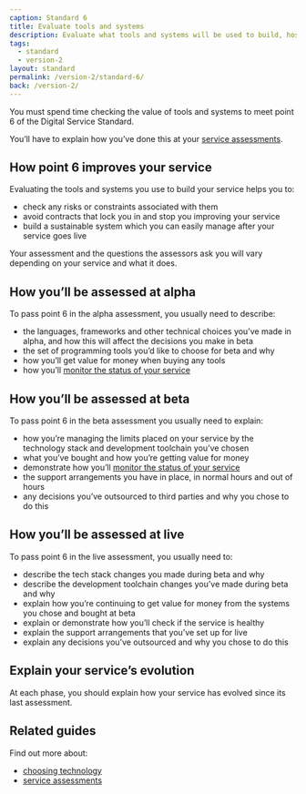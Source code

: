 ```yaml
---
caption: Standard 6
title: Evaluate tools and systems
description: Evaluate what tools and systems will be used to build, host, operate and measure the service, and how to procure them.
tags:
  - standard
  - version-2
layout: standard
permalink: /version-2/standard-6/
back: /version-2/
---
```


You must spend time checking the value of tools and systems to meet point 6 of the Digital Service Standard.

You’ll have to explain how you’ve done this at your [service assessments](https://www.gov.uk/service-manual/service-assessments/how-service-assessments-work).

## How point 6 improves your service

Evaluating the tools and systems you use to build your service helps you to:

- check any risks or constraints associated with them
- avoid contracts that lock you in and stop you improving your service
- build a sustainable system which you can easily manage after your service goes live

Your assessment and the questions the assessors ask you will vary depending on your service and what it does.

## How you’ll be assessed at alpha

To pass point 6 in the alpha assessment, you usually need to describe:

- the languages, frameworks and other technical choices you’ve made in alpha, and how this will affect the decisions you make in beta
- the set of programming tools you’d like to choose for beta and why
- how you’ll get value for money when buying any tools
- how you’ll [monitor the status of your service](https://www.gov.uk/service-manual/technology/monitoring-the-status-of-your-service)

## How you’ll be assessed at beta

To pass point 6 in the beta assessment you usually need to explain:

- how you’re managing the limits placed on your service by the technology stack and development toolchain you’ve chosen
- what you’ve bought and how you’re getting value for money
- demonstrate how you’ll [monitor the status of your service](https://www.gov.uk/service-manual/technology/monitoring-the-status-of-your-service)
- the support arrangements you have in place, in normal hours and out of hours
- any decisions you’ve outsourced to third parties and why you chose to do this

## How you’ll be assessed at live

To pass point 6 in the live assessment, you usually need to:

- describe the tech stack changes you made during beta and why
- describe the development toolchain changes you’ve made during beta and why
- explain how you’re continuing to get value for money from the systems you chose and bought at beta
- explain or demonstrate how you’ll check if the service is healthy
- explain the support arrangements that you’ve set up for live
- explain any decisions you’ve outsourced and why you chose to do this

## Explain your service’s evolution

At each phase, you should explain how your service has evolved since its last assessment.

## Related guides

Find out more about:

- [choosing technology](https://www.gov.uk/service-manual/technology/choosing-technology-an-introduction)
- [service assessments](https://www.gov.uk/service-manual/service-assessments)
